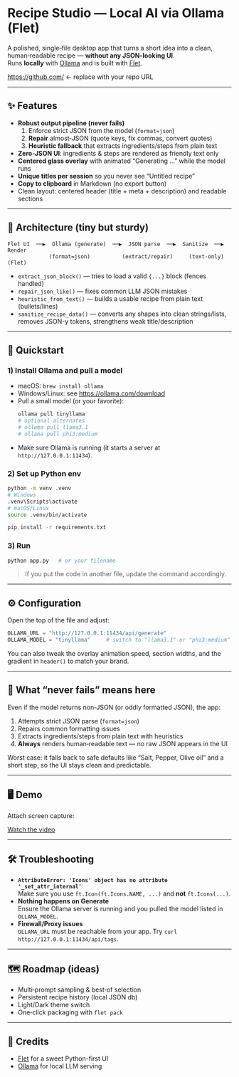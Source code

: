 # Recipe Studio — Local AI via Ollama (Flet)

A polished, single‑file desktop app that turns a short idea into a clean, human‑readable recipe — **without any JSON-looking UI**.  
Runs **locally** with [Ollama](https://ollama.com/) and is built with [Flet](https://flet.dev/).

https://github.com/  ← replace with your repo URL

---

## ✨ Features

- **Robust output pipeline (never fails)**  
  1) Enforce strict JSON from the model (`format=json`)  
  2) **Repair** almost‑JSON (quote keys, fix commas, convert quotes)  
  3) **Heuristic fallback** that extracts ingredients/steps from plain text
- **Zero-JSON UI**: ingredients & steps are rendered as friendly text only
- **Centered glass overlay** with animated “Generating …” while the model runs
- **Unique titles per session** so you never see “Untitled recipe”
- **Copy to clipboard** in Markdown (no export button)
- Clean layout: centered header (title + meta + description) and readable sections

---

## 🧱 Architecture (tiny but sturdy)

```
Flet UI  ──▶  Ollama (generate)  ──▶  JSON parse  ──▶  Sanitize  ──▶  Render
             (format=json)          (extract/repair)     (text-only)    (Flet)
```

- `extract_json_block()` — tries to load a valid `{...}` block (fences handled)
- `repair_json_like()` — fixes common LLM JSON mistakes
- `heuristic_from_text()` — builds a usable recipe from plain text (bullets/lines)
- `sanitize_recipe_data()` — converts any shapes into clean strings/lists, removes JSON-y tokens, strengthens weak title/description

---

## 🚀 Quickstart

### 1) Install Ollama and pull a model
- macOS: `brew install ollama`
- Windows/Linux: see https://ollama.com/download
- Pull a small model (or your favorite):  
  ```bash
  ollama pull tinyllama
  # optional alternates
  # ollama pull llama3.1
  # ollama pull phi3:medium
  ```
- Make sure Ollama is running (it starts a server at `http://127.0.0.1:11434`).

### 2) Set up Python env
```bash
python -m venv .venv
# Windows
.venv\Scripts\activate
# macOS/Linux
source .venv/bin/activate

pip install -r requirements.txt
```

### 3) Run
```bash
python app.py   # or your filename
```
> If you put the code in another file, update the command accordingly.

---

## ⚙️ Configuration

Open the top of the file and adjust:
```python
OLLAMA_URL = "http://127.0.0.1:11434/api/generate"
OLLAMA_MODEL = "tinyllama"     # switch to "llama3.1" or "phi3:medium" if you like
```
You can also tweak the overlay animation speed, section widths, and the gradient in `header()` to match your brand.

---

## 🧪 What “never fails” means here

Even if the model returns non‑JSON (or oddly formatted JSON), the app:
1. Attempts strict JSON parse (`format=json`)  
2. Repairs common formatting issues  
3. Extracts ingredients/steps from plain text with heuristics  
4. **Always** renders human‑readable text — no raw JSON appears in the UI

Worst case: it falls back to safe defaults like “Salt, Pepper, Olive oil” and a short step, so the UI stays clean and predictable.

---

## 🖥️ Demo

Attach screen capture:

[Watch the video](https://dms.licdn.com/playlist/vid/v2/D4D05AQERqmOt2-T-lg/mp4-720p-30fp-crf28/B4DZijHjcAGQB0-/0/1755083352060?e=1755691200&v=beta&t=oiWuYvkvYYwgpwJBdOghFN-7LekXZ4fI2N-4wObmkZw)

---

## 🛠 Troubleshooting

- **`AttributeError: 'Icons' object has no attribute '_set_attr_internal'`**  
  Make sure you use `ft.Icon(ft.Icons.NAME, ...)` and **not** `ft.Icons(...)`.
- **Nothing happens on Generate**  
  Ensure the Ollama server is running and you pulled the model listed in `OLLAMA_MODEL`.
- **Firewall/Proxy issues**  
  `OLLAMA_URL` must be reachable from your app. Try `curl http://127.0.0.1:11434/api/tags`.

---

## 🗺️ Roadmap (ideas)
- Multi‑prompt sampling & best‑of selection
- Persistent recipe history (local JSON db)
- Light/Dark theme switch
- One‑click packaging with `flet pack`

---

## 🙌 Credits

- [Flet](https://flet.dev/) for a sweet Python-first UI
- [Ollama](https://ollama.com/) for local LLM serving

